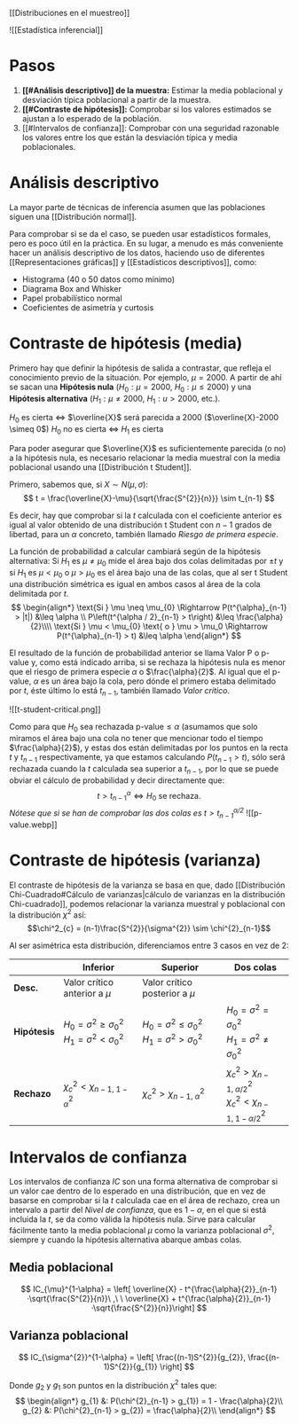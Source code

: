 
[[Distribuciones en el muestreo]]

![[Estadística inferencial]]

# Pasos

1. **[[#Análisis descriptivo]] de la muestra:** Estimar la media poblacional y desviación típica poblacional a partir de la muestra.
2. **[[#Contraste de hipótesis]]:** Comprobar si los valores estimados se ajustan a lo esperado de la población.
3. [[#Intervalos de confianza]]: Comprobar con una seguridad razonable los valores entre los que están la desviación típica y media poblacionales.

# Análisis descriptivo

La mayor parte de técnicas de inferencia asumen que las poblaciones siguen una [[Distribución normal]].

Para comprobar si se da el caso, se pueden usar estadísticos formales, pero es poco útil en la práctica. En su lugar, a menudo es más conveniente hacer un análisis descriptivo de los datos, haciendo uso de diferentes [[Representaciones gráficas]] y [[Estadísticos descriptivos]], como:

- Histograma (40 o 50 datos como mínimo)
- Diagrama Box and Whisker
- Papel probabilístico normal
- Coeficientes de asimetría y curtosis

# Contraste de hipótesis (media)

Primero hay que definir la hipótesis de salida a contrastar, que refleja el conocimiento previo de la situación. Por ejemplo, $\mu = 2000$. A partir de ahí se sacan una **Hipótesis nula** ($H_{0}: \mu = 2000$, $H_{0} : \mu \leq 2000$) y una **Hipótesis alternativa** ($H_{1} : \mu \neq 2000$, $H_{1}: u > 2000$, etc.).

$H_{0}$ es cierta $\Leftrightarrow$ $\overline{X}$ será parecida a 2000 ($\overline{X}-2000 \simeq 0$)
$H_{0}$ no es cierta $\Leftrightarrow$ $H_{1}$ es cierta

Para poder asegurar que $\overline{X}$ es suficientemente parecida (o no) a la hipótesis nula, es necesario relacionar la media muestral con la media poblacional usando una [[Distribución t Student]].

Primero, sabemos que, si $X \sim N(\mu, \sigma)$:
$$
t = \frac{\overline{X}-\mu}{\sqrt{\frac{S^{2}}{n}}} \sim t_{n-1}
$$

Es decir, hay que comprobar si la $t$ calculada con el coeficiente anterior es igual al valor obtenido de una distribución t Student con $n-1$ grados de libertad, para un $\alpha$ concreto, también llamado *Riesgo de primera especie*.

La función de probabilidad a calcular cambiará según de la hipótesis alternativa: Si $H_{1}$ es $\mu \neq \mu_{0}$ mide el área bajo dos colas delimitadas por $\pm t$ y si $H_1$ es $\mu < \mu_0$ o $\mu > \mu_0$ es el área bajo una de las colas, que al ser t Student una distribución simétrica es igual en ambos casos al área de la cola delimitada por $t$. 
$$
\begin{align*}
\text{Si } \mu \neq \mu_{0} \Rightarrow P(t^{\alpha}_{n-1} > |t|) &\leq \alpha \\
P\left(t^{\alpha / 2}_{n-1} > t\right) &\leq \frac{\alpha}{2}\\\\
\text{Si } \mu < \mu_{0} \text{ o } \mu > \mu_0 \Rightarrow P(t^{\alpha}_{n-1} > t) &\leq \alpha
\end{align*}
$$

El resultado de la función de probabilidad anterior se llama Valor P o $\text{p-value}$ y, como está indicado arriba, si se rechaza la hipótesis nula es menor que el riesgo de primera especie $\alpha$ o $\frac{\alpha}{2}$. Al igual que el $\text{p-value}$, $\alpha$ es un área bajo la cola, pero dónde el primero estaba delimitado por $t$, éste último lo está $t_{n-1}$, también llamado *Valor crítico*. 

![[t-student-critical.png]]

Como para que $H_{0}$ sea rechazada  $\text{p-value} \leq \alpha$ (asumamos que solo miramos el área bajo una cola no tener que mencionar todo el tiempo $\frac{\alpha}{2}$), y estas dos están delimitadas por los puntos en la recta $t$ y $t_{n-1}$ respectivamente, ya que estamos calculando $P(t_{n-1} > t)$, sólo será rechazada cuando la $t$ calculada sea superior a $t_{n-1}$, por lo que se puede obviar el cálculo de probabilidad y decir directamente que:
$$
t > t^{\alpha}_{n-1} \Leftrightarrow H_{0} \text{ se rechaza.}
$$
*Nótese que si se han de comprobar las dos colas es  $t > t^{\alpha / 2}_{n-1}$*
![[p-value.webp]]

# Contraste de hipótesis (varianza)

El contraste de hipótesis de la varianza se basa en que, dado [[Distribución Chi-Cuadrado#Cálculo de varianzas|cálculo de varianzas en la distribución Chi-cuadrado]], podemos relacionar la varianza muestral y poblacional con la distribución $\chi^2$ así:
$$\chi^2_{c} = (n-1)\frac{S^{2}}{\sigma^{2}} \sim \chi^{2}_{n-1}$$

Al ser asimétrica esta distribución, diferenciamos entre 3 casos en vez de 2:

|               | Inferior                                                                          | Superior                                                                          | Dos colas                                                                                    |
| ------------- | --------------------------------------------------------------------------------- | --------------------------------------------------------------------------------- | -------------------------------------------------------------------------------------------- |
| **Desc.**     | Valor crítico anterior a $\mu$                                                    | Valor crítico posterior a $\mu$                                                   |                                                                                              |
| **Hipótesis** | $H_{0} = \sigma^{2} \geq \sigma^{2}_{0}$<br>$H_{1} = \sigma^{2} < \sigma^{2}_{0}$ | $H_{0} = \sigma^{2} \leq \sigma^{2}_{0}$<br>$H_{1} = \sigma^{2} > \sigma^{2}_{0}$ | $H_{0} = \sigma^{2} = \sigma^{2}_{0}$<br>$H_{1} = \sigma^{2} \neq \sigma^{2}_{0}$            |
| **Rechazo**   | $\chi^{2}_c < \chi^{2}_{n-1,\ 1-\alpha}$                                         | $\chi^{2}_c > \chi^{2}_{n-1,\ \alpha}$                                           | $\chi^{2}_c > \chi^{2}_{n-1,\ \alpha / 2}$<br>$\chi^{2}_c < \chi^{2}_{n-1,\ 1-\alpha / 2}$ |

# Intervalos de confianza

Los intervalos de confianza $IC$ son una forma alternativa de comprobar si un valor cae dentro de lo esperado en una distribución, que en vez de basarse en comprobar si la $t$ calculada cae en el área de rechazo, crea un intervalo a partir del *Nivel de confianza*, que es $1-\alpha$, en el que si está incluida la $t$, se da como válida la hipótesis nula. Sirve para calcular fácilmente tanto la media poblacional $\mu$ como la varianza poblacional $\sigma^{2}$, siempre y cuando la hipótesis alternativa abarque ambas colas.

## Media poblacional

$$
IC_{\mu}^{1-\alpha} = \left[ \overline{X} - t^{\frac{\alpha}{2}}_{n-1}·\sqrt{\frac{S^{2}}{n}}\ ,\ \  \overline{X} + t^{\frac{\alpha}{2}}_{n-1}·\sqrt{\frac{S^{2}}{n}}\right]
$$

## Varianza poblacional

$$
IC_{\sigma^{2}}^{1-\alpha} = \left[ \frac{(n-1)S^{2}}{g_{2}}, \frac{(n-1)S^{2}}{g_{1}} \right]
$$

Donde $g_{2}$ y $g_{1}$ son puntos en la distribución $\chi^{2}$ tales que:
$$
\begin{align*}
g_{1} &: P(\chi^{2}_{n-1} > g_{1}) = 1 - \frac{\alpha}{2}\\
g_{2} &: P(\chi^{2}_{n-1} > g_{2}) = \frac{\alpha}{2}\\
\end{align*}
$$
